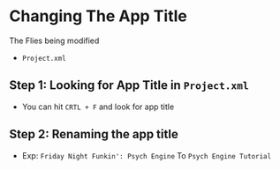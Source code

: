 # Changing The App Title
The Flies being modified 
- `Project.xml`
## Step 1: Looking for App Title in `Project.xml`
- You can hit `CRTL + F` and look for app title

## Step 2: Renaming the app title
- Exp: `Friday Night Funkin': Psych Engine` To `Psych Engine Tutorial`    